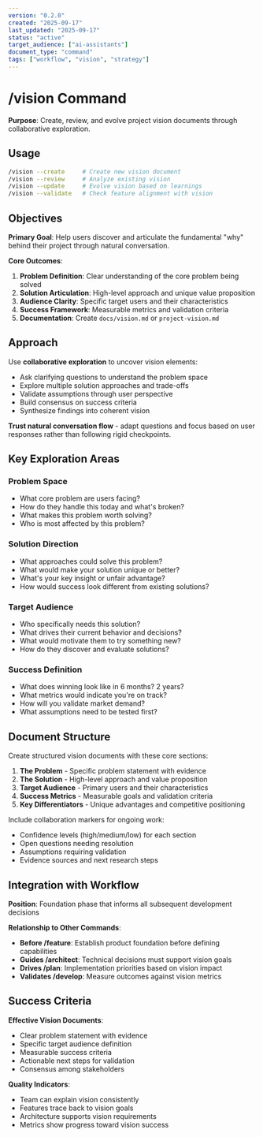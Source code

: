 ```yaml
---
version: "0.2.0"
created: "2025-09-17"
last_updated: "2025-09-17"
status: "active"
target_audience: ["ai-assistants"]
document_type: "command"
tags: ["workflow", "vision", "strategy"]
---
```


# /vision Command

**Purpose**: Create, review, and evolve project vision documents through collaborative exploration.

## Usage

```bash
/vision --create     # Create new vision document
/vision --review     # Analyze existing vision
/vision --update     # Evolve vision based on learnings
/vision --validate   # Check feature alignment with vision
```

## Objectives

**Primary Goal**: Help users discover and articulate the fundamental "why" behind their project through natural conversation.

**Core Outcomes**:
1. **Problem Definition**: Clear understanding of the core problem being solved
2. **Solution Articulation**: High-level approach and unique value proposition
3. **Audience Clarity**: Specific target users and their characteristics
4. **Success Framework**: Measurable metrics and validation criteria
5. **Documentation**: Create `docs/vision.md` or `project-vision.md`

## Approach

Use **collaborative exploration** to uncover vision elements:
- Ask clarifying questions to understand the problem space
- Explore multiple solution approaches and trade-offs
- Validate assumptions through user perspective
- Build consensus on success criteria
- Synthesize findings into coherent vision

**Trust natural conversation flow** - adapt questions and focus based on user responses rather than following rigid checkpoints.

## Key Exploration Areas

### Problem Space
- What core problem are users facing?
- How do they handle this today and what's broken?
- What makes this problem worth solving?
- Who is most affected by this problem?

### Solution Direction
- What approaches could solve this problem?
- What would make your solution unique or better?
- What's your key insight or unfair advantage?
- How would success look different from existing solutions?

### Target Audience
- Who specifically needs this solution?
- What drives their current behavior and decisions?
- What would motivate them to try something new?
- How do they discover and evaluate solutions?

### Success Definition
- What does winning look like in 6 months? 2 years?
- What metrics would indicate you're on track?
- How will you validate market demand?
- What assumptions need to be tested first?

## Document Structure

Create structured vision documents with these core sections:

1. **The Problem** - Specific problem statement with evidence
2. **The Solution** - High-level approach and value proposition
3. **Target Audience** - Primary users and their characteristics
4. **Success Metrics** - Measurable goals and validation criteria
5. **Key Differentiators** - Unique advantages and competitive positioning

Include collaboration markers for ongoing work:
- Confidence levels (high/medium/low) for each section
- Open questions needing resolution
- Assumptions requiring validation
- Evidence sources and next research steps

## Integration with Workflow

**Position**: Foundation phase that informs all subsequent development decisions

**Relationship to Other Commands**:
- **Before /feature**: Establish product foundation before defining capabilities
- **Guides /architect**: Technical decisions must support vision goals
- **Drives /plan**: Implementation priorities based on vision impact
- **Validates /develop**: Measure outcomes against vision metrics

## Success Criteria

**Effective Vision Documents**:
- Clear problem statement with evidence
- Specific target audience definition
- Measurable success criteria
- Actionable next steps for validation
- Consensus among stakeholders

**Quality Indicators**:
- Team can explain vision consistently
- Features trace back to vision goals
- Architecture supports vision requirements
- Metrics show progress toward vision success